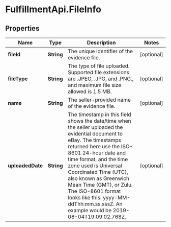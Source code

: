 # FulfillmentApi.FileInfo

## Properties
Name | Type | Description | Notes
------------ | ------------- | ------------- | -------------
**fileId** | **String** | The unique identifier of the evidence file. | [optional] 
**fileType** | **String** | The type of file uploaded. Supported file extensions are .JPEG, .JPG, and .PNG., and maximum file size allowed is 1.5 MB. | [optional] 
**name** | **String** | The seller-provided name of the evidence file. | [optional] 
**uploadedDate** | **String** | The timestamp in this field shows the date/time when the seller uploaded the evidential document to eBay. The timestamps returned here use the ISO-8601 24-hour date and time format, and the time zone used is Universal Coordinated Time (UTC), also known as Greenwich Mean Time (GMT), or Zulu. The ISO-8601 format looks like this: yyyy-MM-ddThh:mm.ss.sssZ. An example would be 2019-08-04T19:09:02.768Z. | [optional] 
